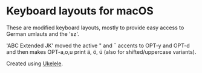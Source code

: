 # Keyboard layouts for macOS

These are modified keyboard layouts, mostly to provide easy access to German
umlauts and the 'sz'.

'ABC Extended JK' moved the active " and ¯ accents to OPT-y and OPT-d and then
makes OPT-a,o,u print ä, ö, ü (also for shifted/uppercase variants).

Created using [Ukelele](https://software.sil.org/ukelele).
